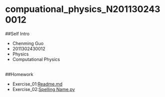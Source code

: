 # compuational_physics_N2011302430012

##Self Intro
* Chenming Guo<br>
* 2011302430012
* Physics
* Computational Physics
<br/><br/>

##Homework
* Exercise_01:[Readme.md](https://github.com/gcmcpwork/compuational_physics_N2011302430012/blob/master/README.md)
* Exercise_02:[Spelling Name.py](https://github.com/gcmcpwork/compuational_physics_N2011302430012/blob/master/Spell%20Name.py)
